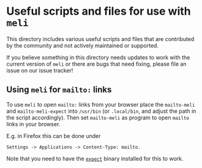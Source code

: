 <!-- SPDX-License-Identifier: EUPL-1.2 OR GPL-3.0-or-later -->
# Useful scripts and files for use with `meli`

This directory includes various useful scripts and files that are contributed
by the community and not actively maintained or supported.

If you believe something in this directory needs updates to work with the
current version of `meli` or there are bugs that need fixing, please file an
issue on our issue tracker!

## Using `meli` for `mailto:` links

To use `meli` to open `mailto:` links from your browser place the `mailto-meli` and `mailto-meli-expect` into `/usr/bin`
(or `.local/bin`, and adjust the path in the script accordingly). Then set `mailto-meli` as program to open `mailto` links
in your browser.

E.g. in Firefox this can be done under

```text
Settings -> Applications -> Content-Type: mailto.
```

Note that you need to have the [`expect`](https://en.wikipedia.org/wiki/Expect) binary installed for this to work.
